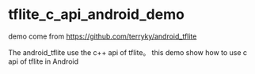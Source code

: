 # tflite_c_api_android_demo

demo come from https://github.com/terryky/android_tflite

The android_tflite use the c++ api of tflite。
this demo show how to use c api of tflite in Android 
